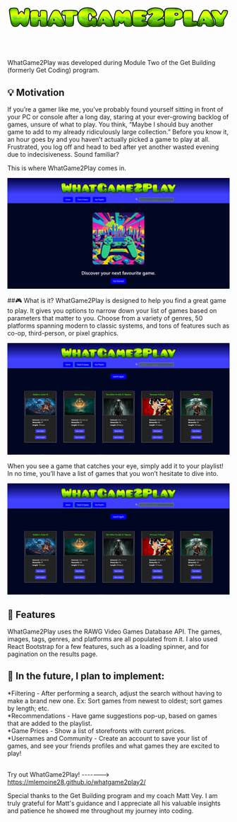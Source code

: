 <picture>
 <source media="(prefers-color-scheme: dark)" srcset="https://github.com/mlemoine28/whatgame2play2/blob/main/src/assets/WhatGame2Play_Header.png">
 <source media="(prefers-color-scheme: light)" srcset="https://github.com/mlemoine28/whatgame2play2/blob/main/src/assets/WhatGame2Play_Header.png">
 <img alt="WhatGame2Play" src="https://github.com/mlemoine28/whatgame2play2/blob/main/src/assets/WhatGame2Play_Header.png">
</picture>
<br>
<br>
<br>
<br>

WhatGame2Play was developed during Module Two of the Get Building (formerly Get Coding) program.
## 💡 Motivation
If you’re a gamer like me, you’ve probably found yourself sitting in front of your PC or console after a long day, staring at your ever-growing backlog of games, unsure of what to play. You think, “Maybe I should buy another game to add to my already ridiculously large collection.” Before you know it, an hour goes by and you haven’t actually picked a game to play at all. Frustrated, you log off and head to bed after yet another wasted evening due to indecisiveness. Sound familiar?

This is where WhatGame2Play comes in.

<picture>
 <source media="(prefers-color-scheme: dark)" srcset="https://github.com/mlemoine28/whatgame2play2/blob/main/src/assets/WhatGame2Play_Main_Screen.png">
 <source media="(prefers-color-scheme: light)" srcset="https://github.com/mlemoine28/whatgame2play2/blob/main/src/assets/WhatGame2Play_Main_Screen.png">
 <img alt="WhatGame2Play" src="https://github.com/mlemoine28/whatgame2play2/blob/main/src/assets/WhatGame2Play_Main_Screen.png">
</picture>

##🎮 What is it?
WhatGame2Play is designed to help you find a great game to play. It gives you options to narrow down your list of games based on parameters that matter to you. Choose from a variety of genres, 50 platforms spanning modern to classic systems, and tons of features such as co-op, third-person, or pixel graphics.

<picture>
 <source media="(prefers-color-scheme: dark)" srcset="https://github.com/mlemoine28/whatgame2play2/blob/main/src/assets/WhatGame2Play_Results_Screen.png">
 <source media="(prefers-color-scheme: light)" srcset="https://github.com/mlemoine28/whatgame2play2/blob/main/src/assets/WhatGame2Play_Results_Screen.png">
 <img alt="WhatGame2Play" src="https://github.com/mlemoine28/whatgame2play2/blob/main/src/assets/WhatGame2Play_Results_Screen.png">
</picture>

When you see a game that catches your eye, simply add it to your playlist! In no time, you’ll have a list of games that you won’t hesitate to dive into.

<picture>
 <source media="(prefers-color-scheme: dark)" srcset="https://github.com/mlemoine28/whatgame2play2/blob/main/src/assets/WhatGame2Play_Results_Screen.png">
 <source media="(prefers-color-scheme: light)" srcset="https://github.com/mlemoine28/whatgame2play2/blob/main/src/assets/WhatGame2Play_Results_Screen.png">
 <img alt="WhatGame2Play" src="https://github.com/mlemoine28/whatgame2play2/blob/main/src/assets/WhatGame2Play_Results_Screen.png">
</picture>

## 🧰 Features
WhatGame2Play uses the RAWG Video Games Database API. The games, images, tags, genres, and platforms are all populated from it. I also used React Bootstrap for a few features, such as a loading spinner, and for pagination on the results page.



## 📝 In the future, I plan to implement:

*Filtering - After performing a search, adjust the search without having to make a brand new one. Ex: Sort games from newest to oldest; sort games by length; etc. <br>
*Recommendations - Have game suggestions pop-up, based on games that are added to the playlist. <br>
*Game Prices - Show a list of storefronts with current prices. <br> 
*Usernames and Community - Create an account to save your list of games, and see your friends profiles and what games they are excited to play!
<br>
<br>

Try out WhatGame2Play! -------> https://mlemoine28.github.io/whatgame2play2/

Special thanks to the Get Building program and my coach Matt Vey. I am truly grateful for Matt's guidance and I appreciate all his valuable insights and patience he showed me throughout my journey into coding.

